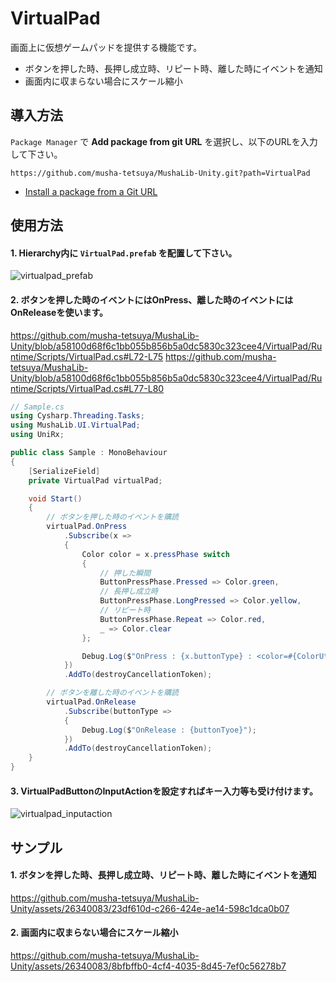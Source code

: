 # VirtualPad
画面上に仮想ゲームパッドを提供する機能です。
* ボタンを押した時、長押し成立時、リピート時、離した時にイベントを通知
* 画面内に収まらない場合にスケール縮小
  
## 導入方法
`Package Manager` で **Add package from git URL** を選択し、以下のURLを入力して下さい。
```
https://github.com/musha-tetsuya/MushaLib-Unity.git?path=VirtualPad
```
* [Install a package from a Git URL](https://docs.unity3d.com/ja/2022.3/Manual/upm-ui-giturl.html)

## 使用方法
#### 1. Hierarchy内に `VirtualPad.prefab` を配置して下さい。
![virtualpad_prefab](https://github.com/musha-tetsuya/MushaLib-Unity/assets/26340083/ec70fc29-9dc9-417d-b68a-512a2ad3085e)

#### 2. ボタンを押した時のイベントにはOnPress、離した時のイベントにはOnReleaseを使います。
https://github.com/musha-tetsuya/MushaLib-Unity/blob/a58100d68f6c1bb055b856b5a0dc5830c323cee4/VirtualPad/Runtime/Scripts/VirtualPad.cs#L72-L75
https://github.com/musha-tetsuya/MushaLib-Unity/blob/a58100d68f6c1bb055b856b5a0dc5830c323cee4/VirtualPad/Runtime/Scripts/VirtualPad.cs#L77-L80
```csharp
// Sample.cs
using Cysharp.Threading.Tasks;
using MushaLib.UI.VirtualPad;
using UniRx;

public class Sample : MonoBehaviour
{
    [SerializeField]
    private VirtualPad virtualPad;

    void Start()
    {
        // ボタンを押した時のイベントを購読
        virtualPad.OnPress
            .Subscribe(x =>
            {
                Color color = x.pressPhase switch
                {
                    // 押した瞬間
                    ButtonPressPhase.Pressed => Color.green,
                    // 長押し成立時
                    ButtonPressPhase.LongPressed => Color.yellow,
                    // リピート時
                    ButtonPressPhase.Repeat => Color.red,
                    _ => Color.clear
                };

                Debug.Log($"OnPress : {x.buttonType} : <color=#{ColorUtility.ToHtmlStringRGB(color)}>{x.pressPhase}</color>");
            })
            .AddTo(destroyCancellationToken);

        // ボタンを離した時のイベントを購読
        virtualPad.OnRelease
            .Subscribe(buttonType =>
            {
                Debug.Log($"OnRelease : {buttonTyoe}");
            })
            .AddTo(destroyCancellationToken);
    }
}
```
#### 3. VirtualPadButtonのInputActionを設定すればキー入力等も受け付けます。
![virtualpad_inputaction](https://github.com/musha-tetsuya/MushaLib-Unity/assets/26340083/e36b96f4-28ec-4257-9305-c888e7f1c906)

## サンプル
#### 1. ボタンを押した時、長押し成立時、リピート時、離した時にイベントを通知

https://github.com/musha-tetsuya/MushaLib-Unity/assets/26340083/23df610d-c266-424e-ae14-598c1dca0b07

#### 2. 画面内に収まらない場合にスケール縮小

https://github.com/musha-tetsuya/MushaLib-Unity/assets/26340083/8bfbffb0-4cf4-4035-8d45-7ef0c56278b7





